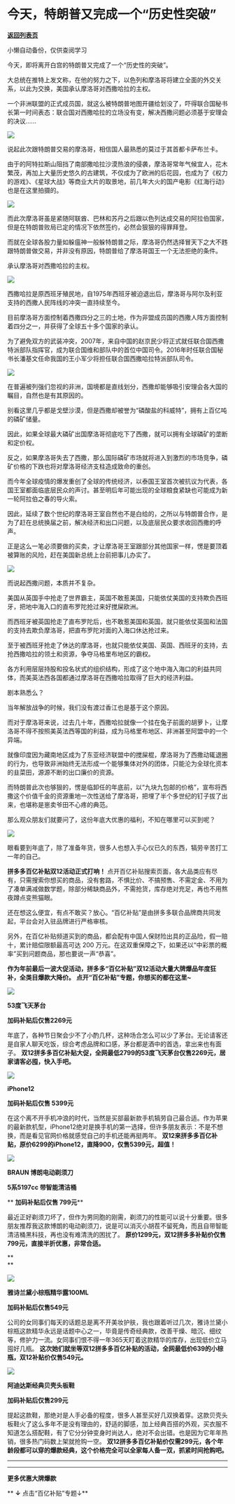 # 今天，特朗普又完成一个“历史性突破”

[**返回列表页**](/gzh/政事堂2019)

小懒自动备份，仅供查阅学习

今天，即将离开白宫的特朗普又完成了一个“历史性的突破”。  

  

大总统在推特上发文称，在他的努力之下，以色列和摩洛哥将建立全面的外交关系，以此为交换，美国承认摩洛哥对西撒哈拉的主权。

  

一个非洲联盟的正式成员国，就这么被特朗普地图开疆给划没了，吓得联合国秘书长第一时间表态：联合国对西撒哈拉的立场没有变，解决西撒问题必须基于安理会的决议......

  

![](https://mmbiz.qpic.cn/mmbiz_jpg/rxhS23yu8cMPB8h2AiabubPibrM2VAySvVnx7ibRbeLH151icjsSgF9Ndq62Y5tiaFp7tYb0KWnGCWNne59cnEf9vMQ/640?wx_fmt=jpeg)

  

说起此次跟特朗普交易的摩洛哥，相信国人最熟悉的莫过于其首都卡萨布兰卡。

  

由于的阿特拉斯山阻挡了南部撒哈拉沙漠热浪的侵袭，摩洛哥常年气候宜人，花木繁茂，再加上大量历史悠久的古建筑，不仅成为了欧洲的后花园，也成为了《权力的游戏》、《星球大战》等商业大片的取景地，前几年大火的国产电影《红海行动》也是在这里拍摄的。

  

![](https://mmbiz.qpic.cn/mmbiz_jpg/rxhS23yu8cMPB8h2AiabubPibrM2VAySvVge3zhic2pXQAticotqxd3sJIicKuMm9Lb0f20vHLBzicsenEoGVTahjzeQ/640?wx_fmt=jpeg)

  

而此次摩洛哥虽是紧随阿联酋、巴林和苏丹之后跟以色列达成交易的阿拉伯国家，但是在特朗普败局已定的情况下依然签约，必然会狠狠的得罪拜登。

  

而就在全球各股力量如躲瘟神一般躲特朗普之际，摩洛哥仍然选择冒天下之大不韪跟特朗普做交易，并非没有原因，特朗普给了摩洛哥国王一个无法拒绝的条件。  

  

承认摩洛哥对西撒哈拉的主权。

  

![](https://mmbiz.qpic.cn/mmbiz_jpg/rxhS23yu8cMPB8h2AiabubPibrM2VAySvV5gemdPID5595E8Qfv4jZDDvEFKoo02kV9l2KerqGRlod3kdB7T07sQ/640?wx_fmt=jpeg)

  

西撒哈拉是原西班牙殖民地，自1975年西班牙被迫退出后，摩洛哥与阿尔及利亚支持的西撒人民阵线的冲突一直持续至今。

  

目前摩洛哥方面控制着西撒四分之三的土地，作为非盟成员国的西撒人阵方面控制着四分之一，并获得了全球五十多个国家的承认。

  

为了避免双方的武装冲突，2007年，来自中国的赵京民少将正式就任联合国西撒特派部队指挥官，成为联合国维和部队中的首位中国司令。2016年时任联合国秘书长潘基文任命我国的王小军少将担任联合国西撒哈拉特派部队司令。

  

![](https://mmbiz.qpic.cn/mmbiz_jpg/rxhS23yu8cMPB8h2AiabubPibrM2VAySvVPAj86V8yeTJpd5VLv2ibTG9nf0OHp14mJdV2vFhFO0NDgKmgxUPDaUg/640?wx_fmt=jpeg)

  

在普遍被列强们忽视的非洲，国境都是直线划分，西撒却能够吸引安理会各大国的瞩目，自然也是有其原因的。

  

别看这里几乎都是戈壁沙漠，但是西撒却被誉为“磷酸盐的科威特”，拥有上百亿吨的磷矿储量。

  

因此，如果全球最大磷矿出国摩洛哥彻底吃下了西撒，就可以拥有全球磷矿的垄断和定价权。

  

反之，如果摩洛哥失去了西撒，那么国际磷矿市场就将进入到激烈的市场竞争，磷矿价格的下跌也将对摩洛哥经济支柱造成致命的重创。

  

而今年全球疫情的爆发重创了全球的传统经济，以泰国王室首次被抗议为代表，各国王室都面临底层民众的声讨。甚至明后年可能出现的全球粮食紧缺也可能成为新一轮阿拉伯之春的导火索。

  

因此，延续了数个世纪的摩洛哥王室自然也不是白给的，之所以与特朗普合作，是为了赶在总统换届之前，解决经济和出口问题，以及底层民众要求收回西撒的呼声。

  

正是这么一笔必须要做的买卖，才让摩洛哥王室跟部分其他国家一样，愣是要顶着被算账的风险，赶在美国新总统上台前把事儿办实了。

  

![](https://mmbiz.qpic.cn/mmbiz_jpg/rxhS23yu8cMPB8h2AiabubPibrM2VAySvVcyzWI67XLlUnqHicsV6Nc0rFDO5lGMPWUDqIQGkgoTDARXCjHnqDJAQ/640?wx_fmt=jpeg)

  

而说起西撒问题，本质并不复杂。  

  

美国从英国手中抢走了世界霸主，英国不敢惹美国，只能依仗美国的支持欺负西班牙，把地中海入口的直布罗陀抢过来好搅屎欧洲。

  

而西班牙被英国抢走了直布罗陀后，也不敢惹美国和英国，就只能依仗英国和法国的支持去欺负摩洛哥，把直布罗陀对面的入海口休达抢过来。

  

至于被西班牙抢走了休达的摩洛哥，也就只能依仗美国、英国、西班牙的支持，去抢西撒哈拉的领土和资源，争夺马格里布地区的霸权。

  

各方利用层层持股和投名状式的组织结构，形成了这个地中海入海口的利益共同体，而美英法西各国都通过摩洛哥在西撒哈拉取得了巨大的经济利益。

  

剧本熟悉么？

  

当年解放战争的时候，我们没有渡过香江也是基于这个原因。  

  

而对于摩洛哥来说，过去几十年，西撒哈拉就像一个挂在兔子前面的胡萝卜，让摩洛哥不得不按照美英法西等国的利益，成为马格里布地区、非洲甚至阿盟中的一个异端。

  

就像印度因为藏南地区成为了东亚经济联盟中的搅屎棍，摩洛哥为了西撒动辄退圈的行为，也导致非洲始终无法形成一个能够集体对外的团体，只能沦为全球化资本的韭菜田，源源不断的出口廉价的资源。

  

而特朗普此次也够狠的，愣是临卸任的年底前，以“九块九包邮的价格”，宣布将西撒这个价值千金的资源重地一次性送给了摩洛哥，把埋了半个多世纪的钉子拔了出来，也堪称是崽卖爷田不心疼的典范。

  

那么观众朋友们就要问了，这份年底大优惠的福利，不知在哪里可以买到呢？  

  

![](https://mmbiz.qpic.cn/mmbiz_png/rxhS23yu8cMPB8h2AiabubPibrM2VAySvV2n4QdUkRpJE6VKhlkPP10Sgkd2MZQ14boTTbvaGL18Jy4hFXUiapRtA/640?wx_fmt=png)

眼看要到年底了，除了准备年货，很多人也想入手心仪已久的东西，犒劳辛苦打工一年的自己。

  

 **拼多多百亿补贴双12活动正式打响！**
点开百亿补贴搜索页面，各大品类应有尽有，只需搜索你想买的商品，没有套路，不惧比价、不搞预售、不需定金、不用为了凑单满减做数学题，除部分稀缺商品外，不需抢货，库存绝对充足，再也不用熬夜蹲点变熊猫眼。

  

还在想这么便宜，有点不敢买？放心。“百亿补贴”是由拼多多联合品牌商共同发起，平台会对入驻品牌进行严格审核。

  

另外，在百亿补贴频道买到的商品，都会配有中国人保财险出具的正品险，假一赔十，累计赔偿限额最高可达 200
万元。在这双重保障之下，如果还以“中彩票的概率”买到问题商品，那也要说一声“恭喜”。

  

 **作为年前最后一波大促活动，拼多多“百亿补贴”双12活动大量大牌爆品年度狂补，全类目爆款大降价。** **点开“百亿补贴”专题，你想买的都在这里~**

  

  

  
![](https://mmbiz.qpic.cn/mmbiz_jpg/WkaeTQFctv4qL35EOH4lNeCWcsIyAOy930ZDibfqxawCfbORmoVO8KyDZ3HlXxwDVK6qQLQFtSxwETIVpyCWSwA/640?wx_fmt=jpeg)

 **53度飞天茅台**

 **加码补贴后仅售2269元**

  

年底了，各种节日聚会少不了小酌几杯，这种场合怎么可以少了茅台。无论请客还是自家人聊天吃饭，综合考虑品牌和口感，茅台都是酒中的首选，拿出来也有面子。
**双12拼多多百亿补贴大促，全网最低2799的53度飞天茅台仅售2269元，居家请客必囤，快入手吧。**

  

  

![](https://mmbiz.qpic.cn/mmbiz_jpg/WkaeTQFctv4qL35EOH4lNeCWcsIyAOy9aVibL2OPKTow2ia0PKaqhiawwAE5hUibCwQkMuoibr4tHS0EdMicqvxstHyw/640?wx_fmt=jpeg)

 **iPhone12**

 **加码补贴后仅售 5399元**

  

在这个离不开手机冲浪的时代，当然是买部最新款手机犒劳自己最合适。作为苹果的最新款机型，iPhone12绝对是换手机的第一选择，但许多朋友表示：不是不想换，而是看见官网价格就感觉自己的手机还能再挺两年。
**双12来拼多多百亿补贴，原价6299的iPhone12，直降900，仅售5399元，超值！**

  

  

![](https://mmbiz.qpic.cn/mmbiz_png/rxhS23yu8cMPB8h2AiabubPibrM2VAySvVSRto1MTl3FlZOJiboicYVyrib1woAfFrr10teRNZRbMyUROukZmibm5okg/640?wx_fmt=png)

  

 **BRAUN 博朗电动剃须刀**

 **5系5197cc 带智能清洁桶**

 ** **加码补贴后仅售 799元****

  

最近正好剃须刀坏了，但作为男同胞的刚需，剃须刀的性能可以说十分重要。很多朋友推荐我这款博朗的电动剃须刀，说是可以消灭小胡茬不留死角，而且自带智能清洁桶黑科技，再也没有难清洗的困扰了。
**原价1299元，双12拼多多补贴价仅售799元，直接半折优惠，非常合适。**

 **  
**

  

![](https://mmbiz.qpic.cn/mmbiz_png/WkaeTQFctv4qL35EOH4lNeCWcsIyAOy9qFMqicDWkrIzCBJA2ITRwUVvr2c354m5LM9QyhVzmEWBiaMnKamoYPXg/640?wx_fmt=png)

 **雅诗兰黛小棕瓶精华露100ML**

 **加码补贴后仅售549元**

  

公司的女同事们每天的话题总是离不开美妆护肤，我也跟着听过几次，雅诗兰黛小棕瓶这款精华永远是话题中心之一，毕竟是传奇经典款，改善干燥、暗沉、细纹等，修护力一流。女同事们恨不得一年365天盯着这款精华的库存，出现低价立马囤好几瓶。
**这次她们就坐等双12拼多多百亿补贴的活动，全网最低价639的小棕瓶，双12补贴价仅售549元。**

  

  

![](https://mmbiz.qpic.cn/mmbiz_jpg/WkaeTQFctv4qL35EOH4lNeCWcsIyAOy9uto7wJ01CphHArouK6ah1B1vI5o6SCBhB3vs6V50gr7jjmaABjOUHA/640?wx_fmt=jpeg)

 **阿迪达斯经典贝壳头板鞋**

 **加码补贴后仅售299元**

  

提起这款鞋，那绝对是人手必备的程度，很多人甚至买好几双换着穿。这款贝壳头板鞋火了这么多年不是没有理由的，舒适的脚感，加上经典百搭的外观，买衣服不知道怎么搭配鞋，有了它分分钟变身时尚达人，绝对不会出错。也是因为它年年热销，很多热门码数上架就抢购一空。
**双12拼多多百亿补贴价仅需299元，各个年龄段都可以穿的爆款经典，这个价格完全可以全家每人备一双，抓紧时间抢购吧。**

  

 ****

 ****  

 **更多优惠大牌爆款**

 ** **↓** 点击“百亿补贴”专题↓**

